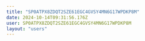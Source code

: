 ```yaml
---
title: "SP0ATPX8ZDQT2SZE61EGC4GVSY4MN6G17WPDKP8M"
date: 2024-10-14T09:31:56.176Z
user: SP0ATPX8ZDQT2SZE61EGC4GVSY4MN6G17WPDKP8M
layout: "users"
---
```

    